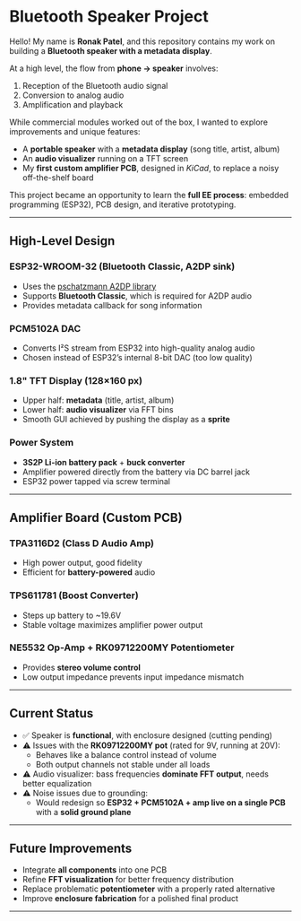 # Bluetooth Speaker Project  

Hello! My name is **Ronak Patel**, and this repository contains my work on building a **Bluetooth speaker with a metadata display**.  

At a high level, the flow from **phone → speaker** involves:  
1. Reception of the Bluetooth audio signal  
2. Conversion to analog audio  
3. Amplification and playback  

While commercial modules worked out of the box, I wanted to explore improvements and unique features:  
- A **portable speaker** with a **metadata display** (song title, artist, album)  
- An **audio visualizer** running on a TFT screen  
- My **first custom amplifier PCB**, designed in *KiCad*, to replace a noisy off-the-shelf board  

This project became an opportunity to learn the **full EE process**: embedded programming (ESP32), PCB design, and iterative prototyping.  

---

## High-Level Design  

### ESP32-WROOM-32 (Bluetooth Classic, A2DP sink)  
- Uses the [pschatzmann A2DP library](https://github.com/pschatzmann/ESP32-A2DP)  
- Supports **Bluetooth Classic**, which is required for A2DP audio  
- Provides metadata callback for song information  

### PCM5102A DAC  
- Converts I²S stream from ESP32 into high-quality analog audio  
- Chosen instead of ESP32’s internal 8-bit DAC (too low quality)  

### 1.8" TFT Display (128×160 px)  
- Upper half: **metadata** (title, artist, album)  
- Lower half: **audio visualizer** via FFT bins  
- Smooth GUI achieved by pushing the display as a **sprite**  

### Power System  
- **3S2P Li-ion battery pack** + **buck converter**  
- Amplifier powered directly from the battery via DC barrel jack  
- ESP32 power tapped via screw terminal  

---

## Amplifier Board (Custom PCB)  

### TPA3116D2 (Class D Audio Amp)  
- High power output, good fidelity  
- Efficient for **battery-powered** audio  

### TPS611781 (Boost Converter)  
- Steps up battery to ~19.6V  
- Stable voltage maximizes amplifier power output  

### NE5532 Op-Amp + RK09712200MY Potentiometer  
- Provides **stereo volume control**  
- Low output impedance prevents input impedance mismatch  

---

## Current Status  

- ✅ Speaker is **functional**, with enclosure designed (cutting pending)  
- ⚠️ Issues with the **RK09712200MY pot** (rated for 9V, running at 20V):  
  - Behaves like a balance control instead of volume  
  - Both output channels not stable under all loads  
- ⚠️ Audio visualizer: bass frequencies **dominate FFT output**, needs better equalization  
- ⚠️ Noise issues due to grounding:  
  - Would redesign so **ESP32 + PCM5102A + amp live on a single PCB** with a **solid ground plane**  

---

## Future Improvements  
- Integrate **all components** into one PCB  
- Refine **FFT visualization** for better frequency distribution  
- Replace problematic **potentiometer** with a properly rated alternative  
- Improve **enclosure fabrication** for a polished final product  

---


